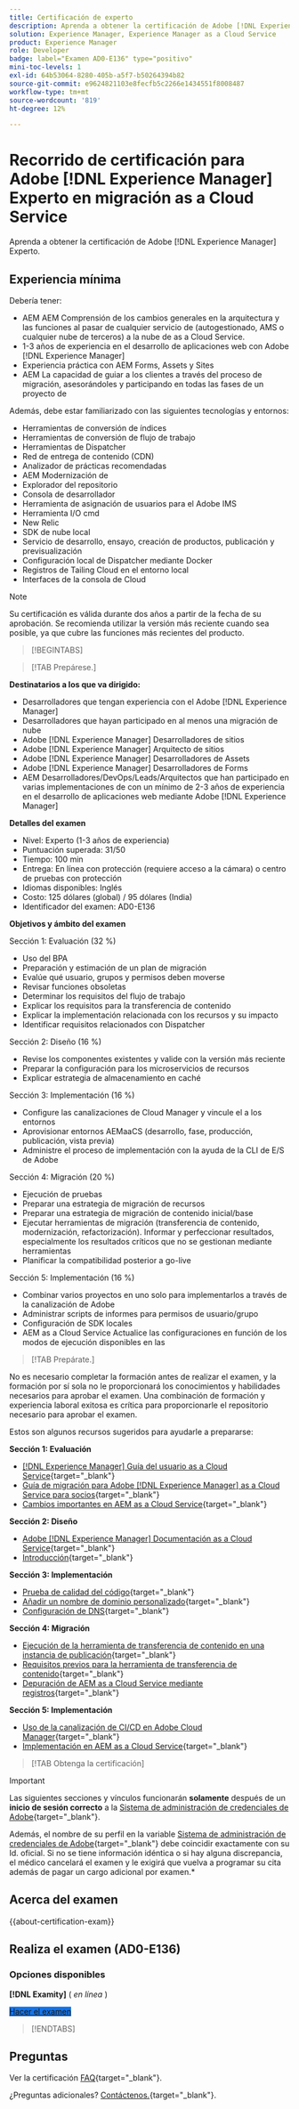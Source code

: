 ```yaml
---
title: Certificación de experto
description: Aprenda a obtener la certificación de Adobe [!DNL Experience Manager] experto.
solution: Experience Manager, Experience Manager as a Cloud Service
product: Experience Manager
role: Developer
badge: label="Examen AD0-E136" type="positivo"
mini-toc-levels: 1
exl-id: 64b53064-8280-405b-a5f7-b50264394b82
source-git-commit: e9624821103e8fecfb5c2266e1434551f8008487
workflow-type: tm+mt
source-wordcount: '819'
ht-degree: 12%

---
```


# Recorrido de certificación para Adobe [!DNL Experience Manager] Experto en migración as a Cloud Service

Aprenda a obtener la certificación de Adobe [!DNL Experience Manager] Experto.

## Experiencia mínima

Debería tener:

* AEM AEM Comprensión de los cambios generales en la arquitectura y las funciones al pasar de cualquier servicio de (autogestionado, AMS o cualquier nube de terceros) a la nube de as a Cloud Service.
* 1-3 años de experiencia en el desarrollo de aplicaciones web con Adobe [!DNL Experience Manager]
* Experiencia práctica con AEM Forms, Assets y Sites
* AEM La capacidad de guiar a los clientes a través del proceso de migración, asesorándoles y participando en todas las fases de un proyecto de

Además, debe estar familiarizado con las siguientes tecnologías y entornos:

* Herramientas de conversión de índices
* Herramientas de conversión de flujo de trabajo
* Herramientas de Dispatcher
* Red de entrega de contenido (CDN)
* Analizador de prácticas recomendadas
* AEM Modernización de
* Explorador del repositorio
* Consola de desarrollador
* Herramienta de asignación de usuarios para el Adobe IMS
* Herramienta I/O cmd
* New Relic
* SDK de nube local
* Servicio de desarrollo, ensayo, creación de productos, publicación y previsualización
* Configuración local de Dispatcher mediante Docker
* Registros de Tailing Cloud en el entorno local
* Interfaces de la consola de Cloud

>[!NOTE]
>
>Su certificación es válida durante dos años a partir de la fecha de su aprobación. Se recomienda utilizar la versión más reciente cuando sea posible, ya que cubre las funciones más recientes del producto.

>[!BEGINTABS]

>[!TAB Prepárese.]

**Destinatarios a los que va dirigido:**

* Desarrolladores que tengan experiencia con el Adobe [!DNL Experience Manager]
* Desarrolladores que hayan participado en al menos una migración de nube
* Adobe [!DNL Experience Manager] Desarrolladores de sitios
* Adobe [!DNL Experience Manager] Arquitecto de sitios
* Adobe [!DNL Experience Manager] Desarrolladores de Assets
* Adobe [!DNL Experience Manager] Desarrolladores de Forms
* AEM Desarrolladores/DevOps/Leads/Arquitectos que han participado en varias implementaciones de con un mínimo de 2-3 años de experiencia en el desarrollo de aplicaciones web mediante Adobe [!DNL Experience Manager]

**Detalles del examen**

* Nivel: Experto (1-3 años de experiencia)
* Puntuación superada: 31/50
* Tiempo: 100 min
* Entrega: En línea con protección (requiere acceso a la cámara) o centro de pruebas con protección
* Idiomas disponibles: Inglés
* Costo: 125 dólares (global) / 95 dólares (India)
* Identificador del examen: AD0-E136

**Objetivos y ámbito del examen**

Sección 1: Evaluación (32 %)

* Uso del BPA
* Preparación y estimación de un plan de migración
* Evalúe qué usuario, grupos y permisos deben moverse
* Revisar funciones obsoletas
* Determinar los requisitos del flujo de trabajo
* Explicar los requisitos para la transferencia de contenido
* Explicar la implementación relacionada con los recursos y su impacto
* Identificar requisitos relacionados con Dispatcher

Sección 2: Diseño (16 %)

* Revise los componentes existentes y valide con la versión más reciente
* Preparar la configuración para los microservicios de recursos
* Explicar estrategia de almacenamiento en caché

Sección 3: Implementación (16 %)

* Configure las canalizaciones de Cloud Manager y vincule el a los entornos
* Aprovisionar entornos AEMaaCS (desarrollo, fase, producción, publicación, vista previa)
* Administre el proceso de implementación con la ayuda de la CLI de E/S de Adobe

Sección 4: Migración (20 %)

* Ejecución de pruebas
* Preparar una estrategia de migración de recursos
* Preparar una estrategia de migración de contenido inicial/base
* Ejecutar herramientas de migración (transferencia de contenido, modernización, refactorización). Informar y perfeccionar resultados, especialmente los resultados críticos que no se gestionan mediante herramientas
* Planificar la compatibilidad posterior a go-live

Sección 5: Implementación (16 %)

* Combinar varios proyectos en uno solo para implementarlos a través de la canalización de Adobe
* Administrar scripts de informes para permisos de usuario/grupo
* Configuración de SDK locales
* AEM as a Cloud Service Actualice las configuraciones en función de los modos de ejecución disponibles en las

>[!TAB Prepárate.]

No es necesario completar la formación antes de realizar el examen, y la formación por sí sola no le proporcionará los conocimientos y habilidades necesarios para aprobar el examen. Una combinación de formación y experiencia laboral exitosa es crítica para proporcionarle el repositorio necesario para aprobar el examen.

Estos son algunos recursos sugeridos para ayudarle a prepararse:

**Sección 1: Evaluación**


* [[!DNL Experience Manager] Guía del usuario as a Cloud Service](https://experienceleague.adobe.com/docs/experience-manager-cloud-service/content/home.html?lang=es){target="_blank"}
* [Guía de migración para Adobe [!DNL Experience Manager] as a Cloud Service para socios](https://experienceleague.adobe.com/docs/experience-manager-cloud-service/content/migration-journey/getting-started-partners.html){target="_blank"}
* [Cambios importantes en AEM as a Cloud Service](https://experienceleague.adobe.com/docs/experience-manager-cloud-service/content/release-notes/aem-cloud-changes.html?lang=es){target="_blank"}

**Sección 2: Diseño**

* [Adobe [!DNL Experience Manager] Documentación as a Cloud Service](https://experienceleague.adobe.com/docs/experience-manager-cloud-service.html?lang=es){target="_blank"}
* [Introducción](https://experienceleague.adobe.com/docs/experience-manager-cloud-service/content/implementing/content-delivery/caching.html?lang=es){target="_blank"}

**Sección 3: Implementación**

* [Prueba de calidad del código](https://experienceleague.adobe.com/docs/experience-manager-cloud-service/content/implementing/using-cloud-manager/test-results/code-quality-testing.html){target="_blank"}
* [Añadir un nombre de dominio personalizado](https://experienceleague.adobe.com/docs/experience-manager-cloud-service/content/implementing/using-cloud-manager/custom-domain-names/add-custom-domain-name.html){target="_blank"}
* [Configuración de DNS](https://experienceleague.adobe.com/docs/experience-manager-cloud-service/content/implementing/using-cloud-manager/custom-domain-names/configure-dns-settings.html){target="_blank"}

**Sección 4: Migración**

* [Ejecución de la herramienta de transferencia de contenido en una instancia de publicación](https://experienceleague.adobe.com/docs/experience-manager-cloud-service/content/migration-journey/cloud-migration/content-transfer-tool/running-content-transfer-tool-publish-instance.html){target="_blank"}
* [Requisitos previos para la herramienta de transferencia de contenido](https://experienceleague.adobe.com/docs/experience-manager-cloud-service/content/migration-journey/cloud-migration/content-transfer-tool/prerequisites-content-transfer-tool.html){target="_blank"}
* [Depuración de AEM as a Cloud Service mediante registros](https://experienceleague.adobe.com/docs/experience-manager-learn/cloud-service/debugging/debugging-aem-as-a-cloud-service/logs.html?lang=es){target="_blank"}

**Sección 5: Implementación**

* [Uso de la canalización de CI/CD en Adobe Cloud Manager](https://experienceleague.adobe.com/docs/experience-manager-learn/foundation/cloud-manager/use-the-cicd-pipeline-in-cloud-manager-for-aem.html){target="_blank"}
* [Implementación en AEM as a Cloud Service](https://experienceleague.adobe.com/docs/experience-manager-cloud-service/content/implementing/deploying/overview.html?lang=es){target="_blank"}

>[!TAB Obtenga la certificación]

>[!IMPORTANT]
>
>Las siguientes secciones y vínculos funcionarán **solamente**  después de un **inicio de sesión correcto** a la [Sistema de administración de credenciales de Adobe](https://www.certmetrics.com/adobe){target="_blank"}.
>
>Además, el nombre de su perfil en la variable [Sistema de administración de credenciales de Adobe](https://www.certmetrics.com/adobe){target="_blank"} debe coincidir exactamente con su Id. oficial. Si no se tiene información idéntica o si hay alguna discrepancia, el médico cancelará el examen y le exigirá que vuelva a programar su cita además de pagar un cargo adicional por examen.*



## Acerca del examen

{{about-certification-exam}}

## Realiza el examen (AD0-E136)

### Opciones disponibles

**[!DNL Examity]** ( *en línea* )

<a href="https://www.certmetrics.com/adobe/candidate/examity_sso.aspx?eid=AD0-E136" target="_blank" class="spectrum-Button spectrum-Button--fill spectrum-Button--accent spectrum-Button--sizeM is-margin-bottom-big-big at-element-click-tracking" style="background-color:#1473E6">

<span class="spectrum-Button-label has-no-wrap">
   Hacer el examen
</span>
</a>

>[!ENDTABS]

## Preguntas

Ver la certificación [FAQ](https://experienceleague.adobe.com/docs/certification/certification/faq.html){target="_blank"}.

¿Preguntas adicionales? [Contáctenos.](mailto:certif@adobe.com){target="_blank"}.
